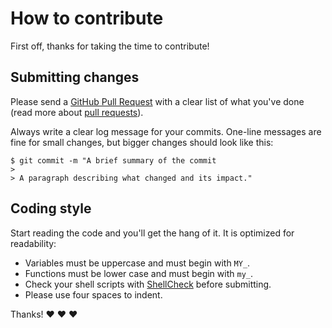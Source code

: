 # How to contribute

First off, thanks for taking the time to contribute!

## Submitting changes

Please send a [GitHub Pull Request](https://github.com/Cyclenerd/ethereum_nvidia_miner/pull/new/master) with a clear list of what you've done (read more about [pull requests](http://help.github.com/pull-requests/)).

Always write a clear log message for your commits. One-line messages are fine for small changes, but bigger changes should look like this:

    $ git commit -m "A brief summary of the commit
    > 
    > A paragraph describing what changed and its impact."


## Coding style

Start reading the code and you'll get the hang of it. It is optimized for readability:

* Variables must be uppercase and must begin with `MY_`.
* Functions must be lower case and must begin with `my_`.
* Check your shell scripts with [ShellCheck](https://www.shellcheck.net/) before submitting.
* Please use four spaces to indent.

Thanks! :heart: :heart: :heart: